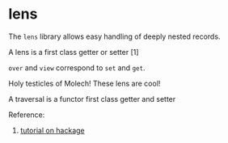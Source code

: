 # lens

The `lens` library allows easy handling of deeply nested records.

A lens is a first class getter or setter [1]

`over` and `view` correspond to `set` and `get`.

Holy testicles of Molech! These lens are cool!

A traversal is a functor first class getter and setter

Reference:

 1. [tutorial on hackage](http://hackage.haskell.org/package/lens-tutorial-1.0.1/docs/Control-Lens-Tutorial.html)
